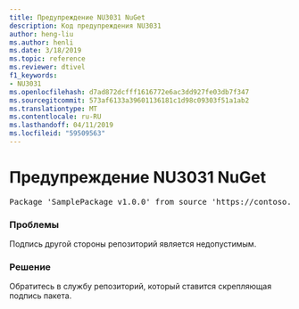 ```yaml
---
title: Предупреждение NU3031 NuGet
description: Код предупреждения NU3031
author: heng-liu
ms.author: henli
ms.date: 3/18/2019
ms.topic: reference
ms.reviewer: dtivel
f1_keywords:
- NU3031
ms.openlocfilehash: d7ad872dcfff1616772e6ac3dd927fe03db7f347
ms.sourcegitcommit: 573af6133a39601136181c1d98c09303f51a1ab2
ms.translationtype: MT
ms.contentlocale: ru-RU
ms.lasthandoff: 04/11/2019
ms.locfileid: "59509563"
---
```

# <a name="nuget-warning-nu3031"></a>Предупреждение NU3031 NuGet

<pre>Package 'SamplePackage v1.0.0' from source 'https://contoso.com/index.json': The repository countersignature is invalid.</pre>

### <a name="issue"></a>Проблемы

Подпись другой стороны репозиторий является недопустимым.


### <a name="solution"></a>Решение

Обратитесь в службу репозиторий, который ставится скрепляющая подпись пакета. 